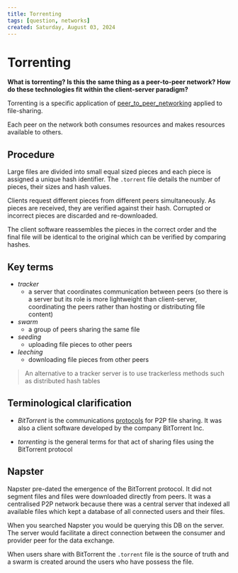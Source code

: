 ```yaml
---
title: Torrenting
tags: [question, networks]
created: Saturday, August 03, 2024
---
```


# Torrenting

**What is torrenting? Is this the same thing as a peer-to-peer network? How do
these technologies fit within the client-server paradigm?**

Torrenting is a specific application of
[peer_to_peer_networking](Peer_to_peer_network.md) applied to file-sharing.

Each peer on the network both consumes resources and makes resources available
to others.

## Procedure

Large files are divided into small equal sized pieces and each piece is assigned
a unique hash identifier. The `.torrent` file details the number of pieces,
their sizes and hash values.

Clients request different pieces from different peers simultaneously. As pieces
are received, they are verified against their hash. Corrupted or incorrect
pieces are discarded and re-downloaded.

The client software reassembles the pieces in the correct order and the final
file will be identical to the original which can be verified by comparing
hashes.

## Key terms

- _tracker_
  - a server that coordinates communication between peers (so there is a server
    but its role is more lightweight than client-server, coordinating the peers
    rather than hosting or distributing file content)
- _swarm_
  - a group of peers sharing the same file
- _seeding_
  - uploading file pieces to other peers
- _leeching_
  - downloading file pieces from other peers

> An alternative to a tracker server is to use trackerless methods such as
> distributed hash tables

## Terminological clarification

- _BitTorrent_ is the communications [protocols](Network_protocols.md) for P2P
  file sharing. It was also a client software developed by the company
  BitTorrent Inc.

- _torrenting_ is the general terms for that act of sharing files using the
  BitTorrent protocol

## Napster

Napster pre-dated the emergence of the BitTorrent protocol. It did not segment
files and files were downloaded directly from peers. It was a centralised P2P
network because there was a central server that indexed all available files
which kept a database of all connected users and their files.

When you searched Napster you would be querying this DB on the server. The
server would facilitate a direct connection between the consumer and provider
peer for the data exchange.

When users share with BitTorrent the `.torrent` file is the source of truth and
a swarm is created around the users who have possess the file.
